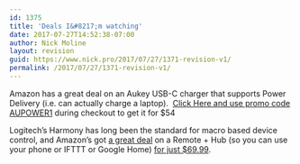 ```yaml
---
id: 1375
title: 'Deals I&#8217;m watching'
date: 2017-07-27T14:52:38-07:00
author: Nick Moline
layout: revision
guid: https://www.nick.pro/2017/07/27/1371-revision-v1/
permalink: /2017/07/27/1371-revision-v1/
---
```

Amazon has a great deal on an Aukey USB-C charger that supports Power Delivery (i.e. can actually charge a laptop).  [Click Here and use promo code AUPOWER1](http://amzn.to/2uH17tz) during checkout to get it for $54

Logitech&#8217;s Harmony has long been the standard for macro based device control, and Amazon&#8217;s got [a great deal](http://amzn.to/2v1VVmu) on a Remote + Hub (so you can use your phone or IFTTT or Google Home) [for just $69.99](http://amzn.to/2v1VVmu).